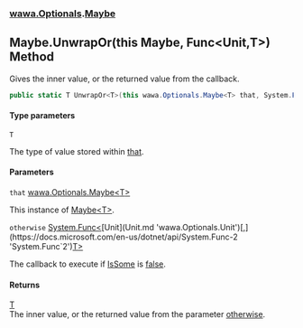 ### [wawa.Optionals](wawa.Optionals.md 'wawa.Optionals').[Maybe](Maybe.md 'wawa.Optionals.Maybe')

## Maybe.UnwrapOr<T>(this Maybe<T>, Func<Unit,T>) Method

Gives the inner value, or the returned value from the callback.

```csharp
public static T UnwrapOr<T>(this wawa.Optionals.Maybe<T> that, System.Func<wawa.Optionals.Unit,T> otherwise);
```
#### Type parameters

<a name='wawa.Optionals.Maybe.UnwrapOr_T_(thiswawa.Optionals.Maybe_T_,System.Func_wawa.Optionals.Unit,T_).T'></a>

`T`

The type of value stored within [that](Maybe.UnwrapOr{T}(Maybe{T},Func{Unit,T}).md#wawa.Optionals.Maybe.UnwrapOr_T_(thiswawa.Optionals.Maybe_T_,System.Func_wawa.Optionals.Unit,T_).that 'wawa.Optionals.Maybe.UnwrapOr<T>(this wawa.Optionals.Maybe<T>, System.Func<wawa.Optionals.Unit,T>).that').
#### Parameters

<a name='wawa.Optionals.Maybe.UnwrapOr_T_(thiswawa.Optionals.Maybe_T_,System.Func_wawa.Optionals.Unit,T_).that'></a>

`that` [wawa.Optionals.Maybe&lt;](Maybe{T}.md 'wawa.Optionals.Maybe<T>')[T](Maybe.UnwrapOr{T}(Maybe{T},Func{Unit,T}).md#wawa.Optionals.Maybe.UnwrapOr_T_(thiswawa.Optionals.Maybe_T_,System.Func_wawa.Optionals.Unit,T_).T 'wawa.Optionals.Maybe.UnwrapOr<T>(this wawa.Optionals.Maybe<T>, System.Func<wawa.Optionals.Unit,T>).T')[&gt;](Maybe{T}.md 'wawa.Optionals.Maybe<T>')

This instance of [Maybe&lt;T&gt;](Maybe{T}.md 'wawa.Optionals.Maybe<T>').

<a name='wawa.Optionals.Maybe.UnwrapOr_T_(thiswawa.Optionals.Maybe_T_,System.Func_wawa.Optionals.Unit,T_).otherwise'></a>

`otherwise` [System.Func&lt;](https://docs.microsoft.com/en-us/dotnet/api/System.Func-2 'System.Func`2')[Unit](Unit.md 'wawa.Optionals.Unit')[,](https://docs.microsoft.com/en-us/dotnet/api/System.Func-2 'System.Func`2')[T](Maybe.UnwrapOr{T}(Maybe{T},Func{Unit,T}).md#wawa.Optionals.Maybe.UnwrapOr_T_(thiswawa.Optionals.Maybe_T_,System.Func_wawa.Optionals.Unit,T_).T 'wawa.Optionals.Maybe.UnwrapOr<T>(this wawa.Optionals.Maybe<T>, System.Func<wawa.Optionals.Unit,T>).T')[&gt;](https://docs.microsoft.com/en-us/dotnet/api/System.Func-2 'System.Func`2')

The callback to execute if [IsSome](Maybe{T}.IsSome.md 'wawa.Optionals.Maybe<T>.IsSome') is [false](https://docs.microsoft.com/en-us/dotnet/csharp/language-reference/builtin-types/bool 'https://docs.microsoft.com/en-us/dotnet/csharp/language-reference/builtin-types/bool').

#### Returns
[T](Maybe.UnwrapOr{T}(Maybe{T},Func{Unit,T}).md#wawa.Optionals.Maybe.UnwrapOr_T_(thiswawa.Optionals.Maybe_T_,System.Func_wawa.Optionals.Unit,T_).T 'wawa.Optionals.Maybe.UnwrapOr<T>(this wawa.Optionals.Maybe<T>, System.Func<wawa.Optionals.Unit,T>).T')  
The inner value, or the returned value from the parameter [otherwise](Maybe.UnwrapOr{T}(Maybe{T},Func{Unit,T}).md#wawa.Optionals.Maybe.UnwrapOr_T_(thiswawa.Optionals.Maybe_T_,System.Func_wawa.Optionals.Unit,T_).otherwise 'wawa.Optionals.Maybe.UnwrapOr<T>(this wawa.Optionals.Maybe<T>, System.Func<wawa.Optionals.Unit,T>).otherwise').